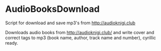 # AudioBooksDownload
Script for download and save mp3's from http://audioknigi.club

Downloads audio books from http://audioknigi.club/ and write cover and correct tags to mp3 (book name, author, track name and number), cyrillic ready.
